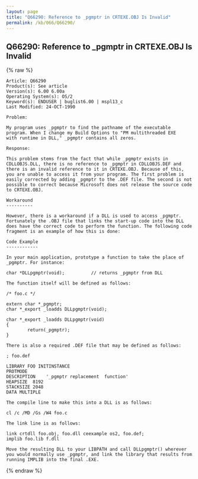 ```yaml
---
layout: page
title: "Q66290: Reference to _pgmptr in CRTEXE.OBJ Is Invalid"
permalink: /kb/066/Q66290/
---
```


## Q66290: Reference to _pgmptr in CRTEXE.OBJ Is Invalid

{% raw %}

	Article: Q66290
	Product(s): See article
	Version(s): 6.00 6.00a
	Operating System(s): OS/2
	Keyword(s): ENDUSER | buglist6.00 | mspl13_c
	Last Modified: 24-OCT-1990
	
	Problem:
	
	My program uses _pgmptr to find the pathname of the executable
	program. When I change my Build Options to "PM multithreaded EXE
	with runtime in DLL," _pgmptr contains all zeros.
	
	Response:
	
	This problem stems from the fact that while _pgmptr exists in
	CDLLOBJS.DLL, there is no reference to _pgmptr in CDLLOBJS.DEF and
	there is an invalid reference to it in CRTEXE.OBJ. Because of this,
	you are unable to access it from your program. The first problem is
	easily corrected by adding _pgmptr to the .DEF file. The second is not
	possible to correct because Microsoft does not release the source code
	to CRTEXE.OBJ.
	
	Workaround
	----------
	
	However, there is a workaround if a DLL is used to access _pgmptr.
	Fortunately the .OBJ file that links the start-up code into the DLL
	does have the correct code to perform the function. The following code
	fragment is an example of how this is done:
	
	Code Example
	------------
	
	In your main application, prototype a function to take the place of
	_pgmptr. For instance:
	
	char *DLLpgmptr(void);          // returns _pgmptr from DLL
	
	The function itself will be defined as follows:
	
	/* foo.c */
	
	extern char *_pgmptr;
	char *_export _loadds DLLpgmptr(void);
	
	char *_export _loadds DLLpgmptr(void)
	{
	        return(_pgmptr);
	}
	
	There is also a required .DEF file that may be defined as follows:
	
	; foo.def
	
	LIBRARY FOO INITINSTANCE
	PROTMODE
	DESCRIPTION    '_pgmptr replacement  function'
	HEAPSIZE  8192
	STACKSIZE 2048
	DATA MULTIPLE
	
	The compile line to make this into a DLL is as follows:
	
	cl /c /MD /Gs /W4 foo.c
	
	The link line is as follows:
	
	link crtdll foo.obj, foo.dll ceexample os2, foo.def;
	implib foo.lib f.dll
	
	Move the resulting DLL to your LIBPATH and call DLLpgmptr() wherever
	you would normally use _pgmptr, and link the library that results from
	running IMPLIB into the final .EXE.

{% endraw %}

